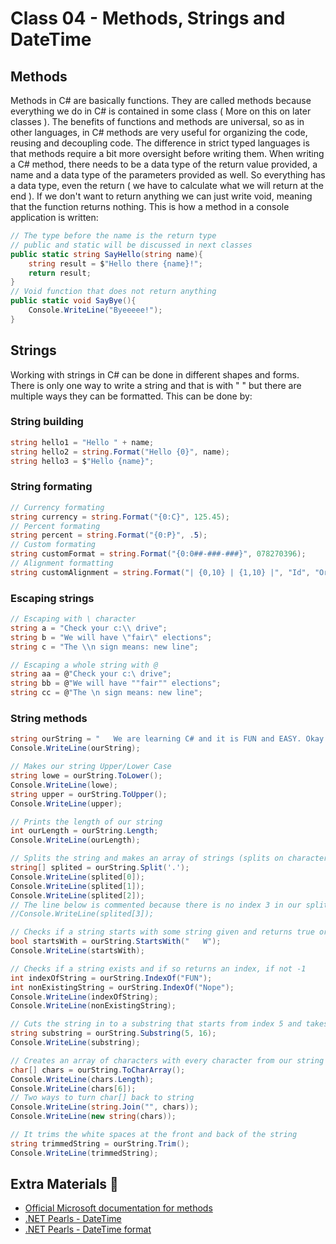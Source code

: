 # Class 04 - Methods, Strings and DateTime
## Methods
Methods in C# are basically functions. They are called methods because everything we do in C# is contained in some class ( More on this on later classes ). The benefits of functions and methods are universal, so as in other languages, in C# methods are very useful for organizing the code, reusing and decoupling code. The difference in strict typed languages is that methods require a bit more oversight before writing them. When writing a C# method, there needs to be a data type of the return value provided, a name and a data type of the parameters provided as well. So everything has a data type, even the return ( we have to calculate what we will return at the end ). If we don't want to return anything we can just write void, meaning that the function returns nothing. This is how a method in a console application is written:
```c#
// The type before the name is the return type
// public and static will be discussed in next classes
public static string SayHello(string name){
	string result = $"Hello there {name}!";
    return result;
}
// Void function that does not return anything
public static void SayBye(){
	Console.WriteLine("Byeeeee!");
}
```
## Strings
Working with strings in C# can be done in different shapes and forms. There is only one way to write a string and that is with " " but there are multiple ways they can be formatted. This can be done by:

### String building
```c#
string hello1 = "Hello " + name;
string hello2 = string.Format("Hello {0}", name);
string hello3 = $"Hello {name}";
```
### String formating
```c#
// Currency formating
string currency = string.Format("{0:C}", 125.45); 
// Percent formating
string percent = string.Format("{0:P}", .5); 
// Custom formating
string customFormat = string.Format("{0:0##-###-###}", 078270396); 
// Alignment formatting
string customAlignment = string.Format("| {0,10} | {1,10} |", "Id", "Order"); 
```
### Escaping strings
```C#
// Escaping with \ character
string a = "Check your c:\\ drive";
string b = "We will have \"fair\" elections";
string c = "The \\n sign means: new line";

// Escaping a whole string with @
string aa = @"Check your c:\ drive";
string bb = @"We will have ""fair"" elections";
string cc = @"The \n sign means: new line";
```

### String methods
```c#
string ourString = "   We are learning C# and it is FUN and EASY. Okay maybe just FUN.    ";
Console.WriteLine(ourString);

// Makes our string Upper/Lower Case
string lowe = ourString.ToLower();
Console.WriteLine(lowe);
string upper = ourString.ToUpper();
Console.WriteLine(upper);

// Prints the length of our string
int ourLength = ourString.Length;
Console.WriteLine(ourLength);

// Splits the string and makes an array of strings (splits on character selected)
string[] splited = ourString.Split('.');
Console.WriteLine(splited[0]);
Console.WriteLine(splited[1]);
Console.WriteLine(splited[2]);
// The line below is commented because there is no index 3 in our splited array
//Console.WriteLine(splited[3]);

// Checks if a string starts with some string given and returns true or false
bool startsWith = ourString.StartsWith("   W");
Console.WriteLine(startsWith);

// Checks if a string exists and if so returns an index, if not -1
int indexOfString = ourString.IndexOf("FUN");
int nonExistingString = ourString.IndexOf("Nope");
Console.WriteLine(indexOfString);
Console.WriteLine(nonExistingString);

// Cuts the string in to a substring that starts from index 5 and takes the next 16 characters
string substring = ourString.Substring(5, 16);
Console.WriteLine(substring);

// Creates an array of characters with every character from our string
char[] chars = ourString.ToCharArray();
Console.WriteLine(chars.Length);
Console.WriteLine(chars[6]);
// Two ways to turn char[] back to string
Console.WriteLine(string.Join("", chars));
Console.WriteLine(new string(chars));

// It trims the white spaces at the front and back of the string
string trimmedString = ourString.Trim();
Console.WriteLine(trimmedString);
```
## Extra Materials 📘
* [Official Microsoft documentation for methods](https://docs.microsoft.com/en-us/dotnet/csharp/methods)
* [.NET Pearls - DateTime](https://www.dotnetperls.com/datetime)
* [.NET Pearls - DateTime format](https://www.dotnetperls.com/datetime-format)
